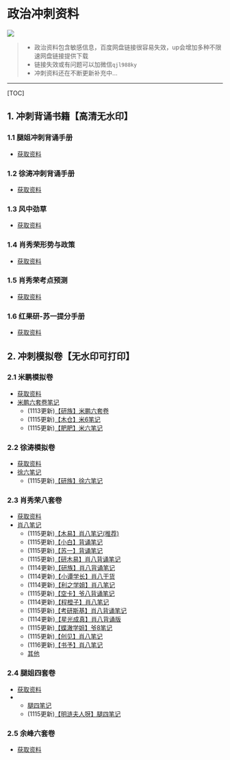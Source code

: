 # 政治冲刺资料

![](https://files.mdnice.com/user/21391/55766dc9-1d68-4412-a827-1c9462597f8a.png)

> - 政治资料包含敏感信息，百度网盘链接很容易失效，up会增加多种不限速网盘链接提供下载
> - 链接失效或有问题可以加微信`qjl988ky`
> - 冲刺资料还在不断更新补充中...
>
------

[TOC]

## 1. 冲刺背诵书籍【高清无水印】

### 1.1 腿姐冲刺背诵手册

- [获取资料](https://pan.baidu.com/s/1aIGkOOncRnTRggE-fm6KNQ?pwd=2a3h)

### 1.2 徐涛冲刺背诵手册

- [获取资料](https://pan.baidu.com/s/18AoSvlzWbjrTP7mIR97TBg?pwd=19ha)

### 1.3 风中劲草

- [获取资料](https://pan.baidu.com/s/18hsgO_nEREF-DJ9C7qRl1g?pwd=rdwe)  

### 1.4 肖秀荣形势与政策

- [获取资料](https://pan.baidu.com/s/1HBBRZnds9fH8-r-lmP5SGA?pwd=arxt)  

### 1.5 肖秀荣考点预测
 - [获取资料](https://pan.baidu.com/s/1acvVyAog1tGOcvsQ_ktNdg?pwd=gvad)

### 1.6 红果研-苏一提分手册
 - [获取资料](https://pan.baidu.com/s/1xZsdzo-TYKdjDfdIpTi5Xw?pwd=t5ur)


## 2. 冲刺模拟卷【无水印可打印】

### 2.1 米鹏模拟卷

- [获取资料](https://pan.baidu.com/s/1Gq1fUBtPSv8VXpg_AXz6Qg?pwd=uhg0)
- [米鹏六套卷笔记](https://pan.baidu.com/s/17rZipoJjT1Z4YGS0wSqg2w?pwd=eoax)
  - (1113更新)[【研族】米鹏六套卷](https://pan.baidu.com/s/1vqzcdpXoQW-_8F1wMKtmLQ?pwd=a6nt)
  - (1115更新)[【木仓】米6笔记](https://pan.baidu.com/s/1ST706NwMC1LnpjUsjQoh6w?pwd=xz84)
  - (1115更新)[【肥肥】米六笔记](https://pan.baidu.com/s/1LUbVnuxgBFC__B4DeUoD6g?pwd=zk7v)


### 2.2 徐涛模拟卷

- [获取资料](https://pan.baidu.com/s/17HDzrpKMkv5JFzPfxTWL4Q?pwd=39h5)
- [徐六笔记](https://pan.baidu.com/s/16FW0P7jf6HmlN4loHQD2EA?pwd=tl66)
  - (1115更新)[【研族】徐六笔记](https://pan.baidu.com/s/1ixazv1lpRo0-0ukO-Fzd0w?pwd=hol2)
  
### 2.3 肖秀荣八套卷

- [获取资料](https://pan.baidu.com/s/1OmedGR5E6kjvj-KiEX2HnA?pwd=m1e9)
- [肖八笔记](https://pan.baidu.com/s/1Qrv5qW7jFMnmDsxx21mJkw?pwd=swfm)
  - (1115更新)[【木易】肖八笔记(推荐)](https://pan.baidu.com/s/1MWcCsQmU6GxMNgx4eoOPJA?pwd=afib)
  - (1115更新)[【小白】背诵笔记](https://pan.baidu.com/s/1iTQtXjNeqRrP90l7xooiyg?pwd=upky)
  - (1115更新)[【苏一】背诵笔记](https://pan.baidu.com/s/1MXn4QRCrEmYUr4nNzdKklw?pwd=upky)
  - (1115更新)[【研木易】肖八背诵笔记](https://pan.baidu.com/s/1IKNaJU-z0kyLcBx2Du48sw?pwd=upky)
  - (1114更新)[【研族】肖八背诵笔记](https://pan.baidu.com/s/1QnRSvHe0GjmBMOyBjkHoQw?pwd=upky)
  - (1114更新)[【小谭学长】肖八干货](https://pan.baidu.com/s/1QeWgRGUkEOIfKT6gdesHcQ?pwd=upky)
  - (1114更新)[【利之学姐】肖八笔记](https://pan.baidu.com/s/1AJ_ddE_Nb82j86Sm1yQfaw?pwd=upky)
  - (1115更新)[【空卡】爷八背诵笔记](https://pan.baidu.com/s/1U3ft5c2VgN9YUQdFKqtGhQ?pwd=upky)
  - (1114更新)[【程橙子】肖八笔记](https://pan.baidu.com/s/1TeHOscr35cnNcguYx6AAWg?pwd=upky)
  - (1115更新)[【考研斯基】肖八背诵笔记](https://pan.baidu.com/s/1Zb48mzseWMjZhsLvx4b_xQ?pwd=upky)
  - (1114更新)[【星光成真】肖八背诵版](https://pan.baidu.com/s/1xrEcHqhYT7-lhkjS1Gr4Kg?pwd=upky)
  - (1115更新)[【蝶澈学姐】爷8笔记](https://pan.baidu.com/s/1cTDBieiRRFo4F6EXRaarzA?pwd=d4s8)
  - (1115更新)[【创见】肖八笔记](https://pan.baidu.com/s/1jYY5MN8LBU0HJinfW145bA?pwd=jrks)
  - (1116更新)[【书予】肖八笔记](https://pan.baidu.com/s/15Cj13l5LqwTn73TMQbh9KQ?pwd=mftx)
  - [其他](https://pan.baidu.com/s/1FuMGmGGv5GFA2XaYwMRP3w?pwd=wken)

### 2.4 腿姐四套卷

- [获取资料](https://pan.baidu.com/s/1dw6DkkFzM0yibRDKT7oGrA?pwd=zafl)
- - [腿四笔记](https://pan.baidu.com/s/1LSanS-9stcj9r2k_K_n3nw?pwd=usik)
  - (1115更新)[【明涟夫人呀】腿四笔记 ](https://pan.baidu.com/s/1NYUmE1ONavNRkSyzFEXW5A?pwd=7n3y)

### 2.5 余峰六套卷

- [获取资料](https://pan.baidu.com/s/1IOCGNf1I5dylUovx351A1Q?pwd=8e2n)